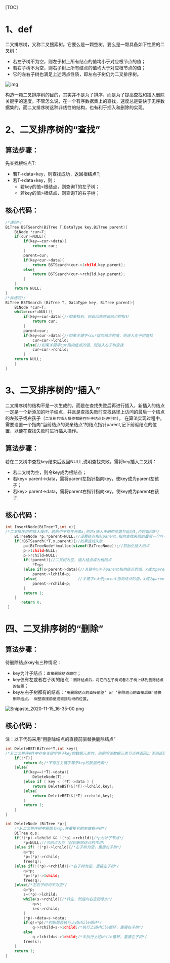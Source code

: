 

[TOC]

# 1、def

二叉排序树，又称二叉搜索树。它要么是一颗空树，要么是一颗具备如下性质的二叉树：

+ 若左子树不为空，则左子树上所有结点的值均小于对应根节点的值；
+ 若右子树不为空，则右子树上所有结点的值均大于对应根节点的值；
+ 它的左右子树也满足上述两点性质，即左右子树仍为二叉排序树。

![img](https://i.loli.net/2020/11/15/sRYOteCFKyMvuPU.jpg)

构造一颗二叉排序树的目的，其实并不是为了排序，而是为了提高查找和插入删除关键字的速度。不管怎么说，在一个有序数据集上的查找，速度总是要快于无序数据集的，而二叉排序树这种非线性的结构，也有利于插入和删除的实现。

# 2、二叉排序树的“查找”

## 算法步骤：

先查找根结点T:

+ 若T->data=key，则查找成功，返回根结点T;
+ 若T->data≠key，则：
  + 若key的值<根结点，则查询T的左子树；
  + 若key的值>根结点，则查询T的右子树；

## 核心代码：

~~~c
/*递归*/
BiTree BSTSearch(BiTree T,DataType key,BiTree parent){
	BiNode *cur=T;
	if(cur!=NULL){
		if(key==cur->data){
			return cur;
        }
		parent=cur;
		if(key<cur->data){
			return BSTSearch(cur->1child,key,parent);
		else{
			return BSTSearch(cur->rchild,key,parent);
		}
	}
	return NULL;
}
/*非递归*/
BiTree BSTSearch (BiTree T, DataType key, BiTree parent){
    BiNode *cur=T;
	while(cur!=NULL){
        if(key==cur-data){//如果找到，则返回指向该结点的指针
			return cur;
        }
		parent=cur;
		if(key<cur->data){//如果关键字<cur指向结点的值，则进入左子树查找
			cur=cur->lchild;
        }else{//如果关键字cur指向结点的值，则进入右子树查找
			cur=cur->rchild;
		}
    return NULL;
    }
}
~~~

# 3、二叉排序树的“插入”

二叉排序树的结构不是一次生成的，而是在查找失败后再进行插入，新插入的结点一定是一个新添加的叶子结点，并且是查找失败时查找路径上访问的最后一个结点的左孩子或右孩子（`二叉树的插入操作都是在叶子结点处进行的`）。
在算法实现过程中，需要设置一个指向“当前结点的双亲结点”的结点指针parent,记下前驱结点的位置，以便在查找失败时进行插入操作。

## 算法步骤：

若在二叉树中查找key结束后返回NULL,说明查找失败，需将key插入二叉树：

+ 若二叉树为空，则令key成为根结点；
+ 若key< parent->data，需将parent左指针指向key，使key成为parent左孩子；
+ 若key> parent->data，需将parent右指针指向key，使key成为parent右孩子.

## 核心代码：

~~~c
int InsertNode(BiTree*T,int x){
/*二叉排序树的插入操作，若树中不存在元素x,则将x插入正确的位置并返回1,否则返回0*/
    BiTreeNode *p,*parent=NULL;//设置结点指针parent,指向查找失败的最后一个叶子结点
    if(!BSTSearch(*T,x,parent){//如果查找失败
        p=(BiTreeNode*)malloc(sizeof(BiTreeNode));//初始化插入结点
        p->1child=NLLL;
        p->rchild=NULL;
        if(!parent){//二叉树为空，插入结点成为根结点
            *T=p;
        }else if(x<parent->data){//关键字x小于parent指向结点的值，x成为parent左孩子
            parent->lchild=p;
        }else{					//关键字x大于parent指向结点的值，x成为parent右孩子
            parent->rchild=p;
        }
        return 1;
    }
       return 0;
 }
~~~

# 四、二叉排序树的“删除”

## 算法步骤：

待删除结点key有三种情况：

+ key为叶子结点：`直接删除结点即可`；
+ key仅有左或者右子树的结点：`删除结点后，将它的左子树或者右子树上移到删除结点的位置`；
+ key左右子树都有的结点：`‘用删除结点的直接前驱’ or ‘删除结点的直接后继’替换删除结点， 调整直接前驱或直接后继的位置`。

![Snipaste_2020-11-15_16-35-00.png](https://i.loli.net/2020/11/15/6XqYOyAC95KcB1u.png)

## 核心代码：

注：以下代码采用“用删除结点的直接前驱替换删除结点”

~~~c
int DeleteBST(BiTree*T,int key){
/*若二叉排序树T中存在关键字等于key的数据元素时，则删除该数据元素节点并返回1;否则返回0*/
    if(!*T){
        return 0;/*不存在关键字等于key的数据元素*/
    }else{
        if(key==(*T)->data){
            DeleteNode(T);
        }else if ( key < (*T)->data ) {
            return DeleteBST(&(*T)->lchild,key);
        }else{
            return DeleteBST(&(*T)->rchild,key);
        }
        return 1;
    }
}

int DeleteNode (BiTree *p){
    /*从二叉排序树中删除节点p,并重接它的左或右子树*/
    BiTree q,s;
    if(!(*p)->lchild && !(*p)->rchild){/*p为叶子节点*/
        *p=NULL://令结点为空（起到删除结点的作用）
    }else if( !(*p)->lchild){/*左子树为空，重接右子树*/
        q=*p;
        *p=(*p)->rchild;
        free(q);
    }else if(!(*p)->rchild){/*右子树为空，重接左子树*/
        q=*p;
        *p=(*p)->1child;
        free(q);
    }else{/*左右子树均不为空*/
        q=*p;
        s=(*p)->lchild;
        while(s->rchild){/*转左，然后向右走到尽头*/
            q=s;
            s=s->rchild;
        }
        (*p)->data=s->data;
        if(q!=*p)/*判断是否执行上述while循环*/
            q->rchild=s->1child;/*执行上述while循环，重接右子树*/
        else
            q->lchild=s->1child;/*未执行上述while循环，重接左子树*/
        free(s);
    }
    return 1;
}
        
~~~


